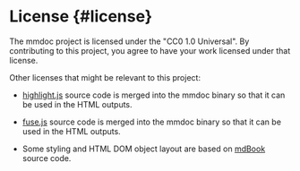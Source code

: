 # License {#license}

The mmdoc project is licensed under the "CC0 1.0 Universal". By contributing to this project, you agree to have your work licensed under that license.

Other licenses that might be relevant to this project:

* [highlight.js](https://github.com/highlightjs/highlight.js) source code is merged into the mmdoc binary so that it can be used in the HTML outputs.

* [fuse.js](https://github.com/krisk/fuse) source code is merged into the mmdoc binary so that it can be used in the HTML outputs.

* Some styling and HTML DOM object layout are based on [mdBook](https://github.com/rust-lang/mdBook/) source code.
